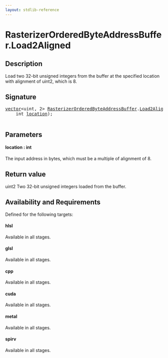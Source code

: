 ```yaml
---
layout: stdlib-reference
---
```


# RasterizerOrderedByteAddressBuffer\.Load2Aligned

## Description

Load two 32-bit unsigned integers from the buffer at the specified location with alignment
of <span class='code'>uint2</span>, which is 8.



## Signature 

<pre>
<a href="../vector/index.html" class="code_type">vector</a>&lt;<span class="code_keyword">uint</span>, 2&gt; <a href="index.html" class="code_type">RasterizerOrderedByteAddressBuffer</a>.<a href="load2aligned-05.html">Load2Aligned</a>(
    <span class="code_keyword">int</span> <a href="load2aligned-05.html#decl-location" class="code_param">location</a>);

</pre>

## Parameters

####  <a id="decl-location"></a>location  : int
The input address in bytes, which must be a multiple of alignment of 8.


## Return value
<span class='code'>uint2</span> Two 32-bit unsigned integers loaded from the buffer.


## Availability and Requirements

Defined for the following targets:

#### hlsl
Available in all stages.

#### glsl
Available in all stages.

#### cpp
Available in all stages.

#### cuda
Available in all stages.

#### metal
Available in all stages.

#### spirv
Available in all stages.



